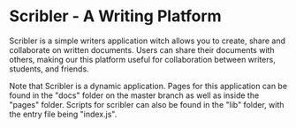 # Scribler - A Writing Platform 

Scribler is a simple writers application witch allows you to create, share and collaborate on written documents.
Users can share their documents with others, making our this platform useful for collaboration between writers, students, 
and friends. 

Note that Scribler is a dynamic application. Pages for this application can be found in the "docs" folder on the master branch as well as inside the "pages" folder. Scripts for scribler can also be found in the "lib" folder, with the entry file being "index.js".
